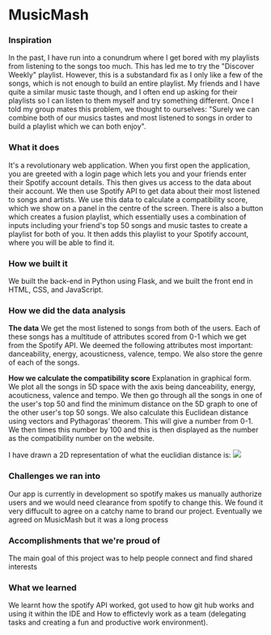 # MusicMash

### Inspiration
In the past, I have run into a conundrum where I get bored with my playlists from listening to the songs too much. This has led me to try the "Discover Weekly" playlist. However, this is a substandard fix as I only like a few of the songs, which is not enough to build an entire playlist. My friends and I have quite a similar music taste though, and I often end up asking for their playlists so I can listen to them myself and try something different. Once I told my group mates this problem, we thought to ourselves: "Surely we can combine both of our musics tastes and most listened to songs in order to build a playlist which we can both enjoy".

### What it does
It's a revolutionary web application. When you first open the application, you are greeted with a login page which lets you and your friends enter their Spotify account details. This then gives us access to the data about their account. We then use Spotify API to get data about their most listened to songs and artists. We use this data to calculate a compatibility score, which we show on a panel in the centre of the screen. There is also a button which creates a fusion playlist, which essentially uses a combination of inputs including your friend's top 50 songs and music tastes to create a playlist for both of you. It then adds this playlist to your Spotify account, where you will be able to find it.

### How we built it
We built the back-end in Python using Flask, and we built the front end in HTML, CSS, and JavaScript.

### How we did the data analysis
**The data**
We get the most listened to songs from both of the users. Each of these songs has a multitude of attributes scored from 0-1 which we get from the Spotify API. We deemed the following attributes most important: danceability, energy, acousticness, valence, tempo. We also store the genre of each of the songs.

**How we calculate the compatibility score**
Explanation in graphical form. We plot all the songs in 5D space with the axis being danceability, energy, acouticness, valence and tempo. We then go through all the songs in one of the user's top 50 and find the minimum distance on the 5D graph to one of the other user's top 50 songs. We also calculate this Euclidean distance using vectors and Pythagoras' theorem. This will give a number from 0-1. We then times this number by 100 and this is then displayed as the number as the compatibility number on the website.

I have drawn a 2D representation of what the euclidian distance is:
![](https://github.com/hja03/TopHackersAndShaggers/blob/main/2d%20representation.PNG)

### Challenges we ran into
Our app is currently in development so spotify makes us manually authorize users and we would need clearance from spotify to change this.
We found it very diffucult to agree on a catchy name to brand our project. Eventually we agreed on MusicMash but it was a long process

### Accomplishments that we're proud of
The main goal of this project was to help people connect and find shared interests 

### What we learned
We learnt how the spotify API worked, got used to how git hub works and using it within the IDE and How to effictevly work as a team (delegating tasks and creating a fun and productive work environment).
